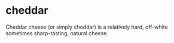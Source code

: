 # cheddar
Cheddar cheese (or simply cheddar) is a relatively hard, off-white sometimes sharp-tasting, natural cheese. 
